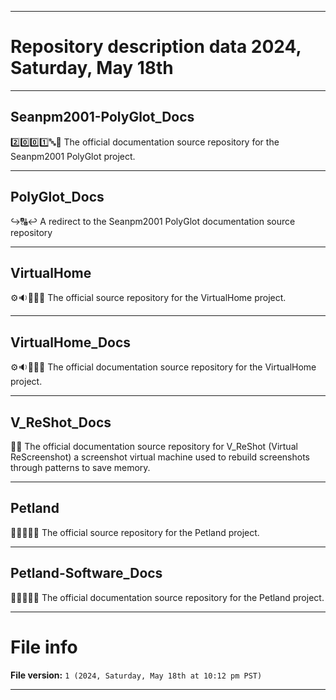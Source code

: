 
***

# Repository description data 2024, Saturday, May 18th

---

## Seanpm2001-PolyGlot_Docs

2️⃣️0️⃣️0️⃣️1️⃣️🔤️📖️ The official documentation source repository for the Seanpm2001 PolyGlot project.
 
---

## PolyGlot_Docs

↪️🔠️↩️ A redirect to the Seanpm2001 PolyGlot documentation source repository

---

## VirtualHome

⚙️🔉️🤖️🏡️💾️ The official source repository for the VirtualHome project.

---

## VirtualHome_Docs

⚙️🔉️🤖️🏡️📖️ The official documentation source repository for the VirtualHome project.

---

## V_ReShot_Docs

📸️📖️ The official documentation source repository for V_ReShot (Virtual ReScreenshot) a screenshot virtual machine used to rebuild screenshots through patterns to save memory. 

---

## Petland

🐾️🦃️🐔️🦎️💾️ The official source repository for the Petland project.

---

## Petland-Software_Docs

🐾️🦃️🐔️🦎️📖️ The official documentation source repository for the Petland project.

***

# File info

**File version:** `1 (2024, Saturday, May 18th at 10:12 pm PST)`

***

